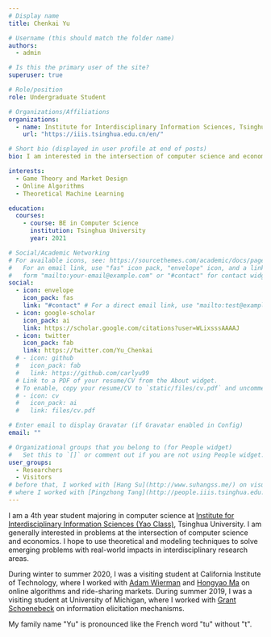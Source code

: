 ```yaml
---
# Display name
title: Chenkai Yu

# Username (this should match the folder name)
authors:
  - admin

# Is this the primary user of the site?
superuser: true

# Role/position
role: Undergraduate Student

# Organizations/Affiliations
organizations:
  - name: Institute for Interdisciplinary Information Sciences, Tsinghua University
    url: "https://iiis.tsinghua.edu.cn/en/"

# Short bio (displayed in user profile at end of posts)
bio: I am interested in the intersection of computer science and economics.

interests:
  - Game Theory and Market Design
  - Online Algorithms
  - Theoretical Machine Learning

education:
  courses:
    - course: BE in Computer Science
      institution: Tsinghua University
      year: 2021

# Social/Academic Networking
# For available icons, see: https://sourcethemes.com/academic/docs/page-builder/#icons
#   For an email link, use "fas" icon pack, "envelope" icon, and a link in the
#   form "mailto:your-email@example.com" or "#contact" for contact widget.
social:
  - icon: envelope
    icon_pack: fas
    link: "#contact" # For a direct email link, use "mailto:test@example.org".
  - icon: google-scholar
    icon_pack: ai
    link: https://scholar.google.com/citations?user=WLixsssAAAAJ
  - icon: twitter
    icon_pack: fab
    link: https://twitter.com/Yu_Chenkai
  # - icon: github
  #   icon_pack: fab
  #   link: https://github.com/carlyu99
  # Link to a PDF of your resume/CV from the About widget.
  # To enable, copy your resume/CV to `static/files/cv.pdf` and uncomment the lines below.
  # - icon: cv
  #   icon_pack: ai
  #   link: files/cv.pdf

# Enter email to display Gravatar (if Gravatar enabled in Config)
email: ""

# Organizational groups that you belong to (for People widget)
#   Set this to `[]` or comment out if you are not using People widget.
user_groups:
  - Researchers
  - Visitors
# before that, I worked with [Hang Su](http://www.suhangss.me/) on visual reasoning
# where I worked with [Pingzhong Tang](http://people.iiis.tsinghua.edu.cn/~kenshin/) on computational game theory and auction design
---
```


I am a 4th year student majoring in computer science at [Institute for Interdisciplinary Information Sciences (Yao Class)](https://iiis.tsinghua.edu.cn/en/), Tsinghua University. I am generally interested in problems at the intersection of computer science and economics. I hope to use theoretical and modeling techniques to solve emerging problems with real-world impacts in interdisciplinary research areas.

During winter to summer 2020, I was a visiting student at California Institute of Technology, where I worked with [Adam Wierman](https://adamwierman.com/) and [Hongyao Ma](https://www.hongyaoma.com/) on online algorithms and ride-sharing markets. During summer 2019, I was a visiting student at University of Michigan, where I worked with [Grant Schoenebeck](http://schoeneb.people.si.umich.edu/) on information elicitation mechanisms.

My family name "Yu" is pronounced like the French word "tu" without "t".
